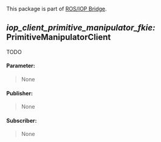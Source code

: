 This package is part of [ROS/IOP Bridge](https://github.com/fkie/iop_core/blob/master/README.md).


## _iop_client_primitive_manipulator_fkie:_ PrimitiveManipulatorClient

TODO

#### Parameter:

> None

#### Publisher:

> None

#### Subscriber:

> None

